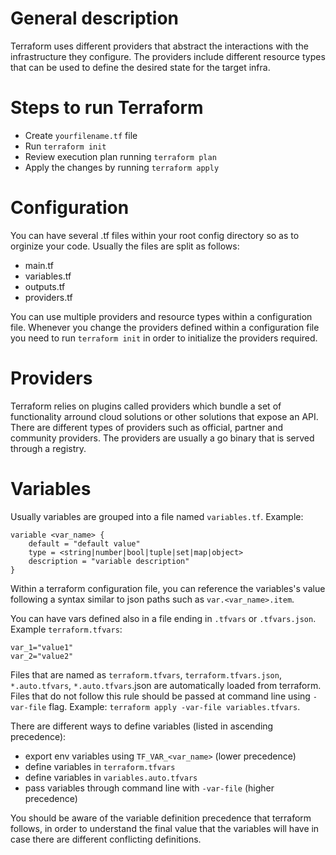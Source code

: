 # General description
Terraform uses different providers that abstract the interactions with the infrastructure they configure. The providers include different resource types that can be used to define the desired state for the target infra.

# Steps to run Terraform
- Create `yourfilename.tf` file
- Run `terraform init`
- Review execution plan running `terraform plan`
- Apply the changes by running `terraform apply`

# Configuration
You can have several .tf files within your root config directory so as to orginize your code. 
Usually the files are split as follows: 
- main.tf
- variables.tf
- outputs.tf
- providers.tf

You can use multiple providers and resource types within a configuration file. 
Whenever you change the providers defined within a configuration file you need to run `terraform init` in order to initialize the providers required. 

# Providers
Terraform relies on plugins called providers which bundle a set of functionality arround cloud solutions or other solutions that expose an API. There are different types of providers such as official, partner and community providers. The providers are usually a go binary that is served through a registry.   

# Variables
Usually variables are grouped into a file named `variables.tf`. Example: 
```
variable <var_name> {
    default = "default value"
    type = <string|number|bool|tuple|set|map|object>
    description = "variable description"
}
```

Within a terraform configuration file, you can reference the variables's value following a syntax similar to json paths such as `var.<var_name>.item`. 

You can have vars defined also in a file ending in `.tfvars` or `.tfvars.json`. Example `terraform.tfvars`: 
```
var_1="value1"
var_2="value2"
```

Files that are named as `terraform.tfvars`, `terraform.tfvars.json`, `*.auto.tfvars`, `*.auto.tfvars`.json are automatically loaded from terraform. Files that do not follow this rule should be passed at command line using `-var-file` flag. Example: `terraform apply -var-file variables.tfvars`. 

There are different ways to define variables (listed in ascending precedence): 
- export env variables using `TF_VAR_<var_name>` (lower precedence)
- define variables in `terraform.tfvars`
- define variables in `variables.auto.tfvars`
- pass variables through command line with `-var-file` (higher precedence)

You should be aware of the variable definition precedence that terraform follows, in order to understand the final value that the variables will have in case there are different conflicting definitions. 

